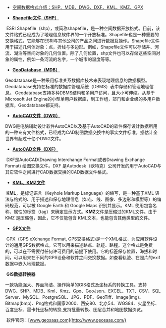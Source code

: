 - [空间数据格式介绍：SHP、MDB、DWG、DXF、KML、KMZ、GPX](https://www.cnblogs.com/gissaas/p/14931532.html)

- **[Shapefile文件（SHP）](https://baike.baidu.com/item/shapefile文件)**

​    ESRI Shapefile（shp），或简称shapefile，是一种空间数据开放格式。目前，该文件格式已经成为了地理信息软件界的一个开放标准。Shapefile也是一种重要的交换格式，它能够在ESRI与其他公司的产品之间进行数据互操作。Shapefile文件用于描述几何体对象：点，折线与多边形。例如，Shapefile文件可以存储井、河流、湖泊等空间对象的几何位置。除了几何位置，shp文件也可以存储这些空间对象的属性，例如一条河流的名字，一个城市的温度等等。

- **[GeoDatabase（MDB）](https://baike.baidu.com/item/geodatabase)**

​    Geodatabase是一种采用标准关系数据库技术来表现地理信息的数据模型。Geodatabase支持在标准的数据库管理系统（DBMS）表中存储和管理地理信息。 Geodatabase支持多种DBMS结构和多用户访问，且大小可伸缩。从基于Microsoft Jet Engine的小型单用户数据库，到工作组，部门和企业级的多用户数据库，Geodatabase都支持。

- **[AutoCAD文件（DWG）](https://baike.baidu.com/item/dwg)**

​    DWG是电脑辅助设计软件AutoCAD以及基于AutoCAD的软件保存设计数据所用的一种专有文件格式，已经成为CAD制图数据交换中的事实文件标准，据估计全世界有超过十亿个DWG文件。

- **[AutoCAD文件（DXF）](https://baike.baidu.com/item/DXF)**

​    DXF是AutoCAD(Drawing Interchange Format或者Drawing Exchange Format) 绘图交换文件。DXF 是Autodesk（欧特克）公司开发的用于AutoCAD与其它软件之间进行CAD数据交换的CAD数据文件格式。

- **[KML、KMZ文件](https://baike.baidu.com/item/KML)**

​    **KML**，是标记语言（Keyhole Markup Language）的缩写，是一种基于XML 语法与格式的、用于描述和保存地理信息（如点、线、图像、多边形和模型等）的编码规范，可以被 Google Earth 和 Google Maps 识别并显示。KML 使用包含名称、属性的标签（tag）来确定显示方式。**KMZ**文件是压缩过的KML文件。由于 KMZ 是压缩包，因此，它不仅能包含 KML文本，也能包含其他类型的文件。

- **[GPX文件](https://zhidao.baidu.com/question/2143676629709836748.html)**

​    GPX（GPS eXchange Format, GPS交换格式)是一个XML格式，为应用软件设计的通用GPS数据格式。它可以用来描述路点、轨迹、路程。这个格式是免费的，可以在不需要付任何许可费用的前提下使用。它的标签保存位置，海拔和时间，可以用来在不同的GPS设备和软件之间交换数据。如查看轨迹、在照片的exif数据中嵌入地理数据。

​    **GIS数据转换器**

​    一款功能强大、界面简洁、操作简单的GIS格式及坐标系的转换工具。支持DWG、SHP、MDB、Kml、Kmz、Gpx、GeoJson、EXCEL、TXT、CSV、SQL Server、MySQL、PostgreSQL、JPG、PDF、GeoTiff、Image(img)、Bitmap(bmp)、Png格式和国家2000、西安80、北京54、WGS84、火星坐标、百度坐标、墨卡托坐标的转换,支持批量转换、图层合并和地图数据浏览。

​    软件官网：[www.geosaas.com](http://www.geosaas.com/)